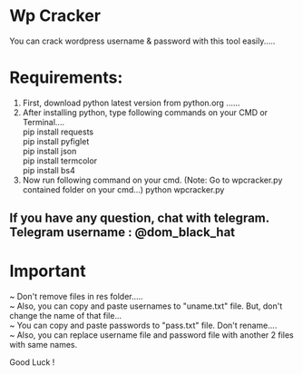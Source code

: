 # Wp Cracker
You can crack wordpress username &amp; password with this tool easily.....

# Requirements:
1. First, download python latest version from python.org ......
2. After installing python, type following commands on your CMD or Terminal....<br>
	pip install requests<br>
	pip install pyfiglet<br>
	pip install json<br>
	pip install termcolor<br>
	pip install bs4
3. Now run following command on your cmd. (Note: Go to wpcracker.py contained folder on your cmd...) 
	python wpcracker.py

If you have any question, chat with telegram. <br>
Telegram username : @dom_black_hat
----------------------------------------------------------------------------------------------------------
# Important
~ Don't remove files in res folder..... <br>
~ Also, you can copy and paste usernames to "uname.txt" file. But, don't change the name of that file...<br>
~ You can copy and paste passwords to "pass.txt" file. Don't rename....<br>
~ Also, you can replace username file and password file with another 2 files with same names.

Good Luck !
